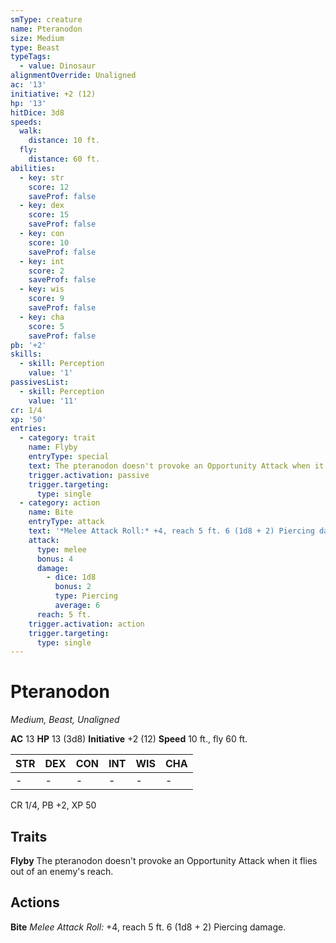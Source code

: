 ```yaml
---
smType: creature
name: Pteranodon
size: Medium
type: Beast
typeTags:
  - value: Dinosaur
alignmentOverride: Unaligned
ac: '13'
initiative: +2 (12)
hp: '13'
hitDice: 3d8
speeds:
  walk:
    distance: 10 ft.
  fly:
    distance: 60 ft.
abilities:
  - key: str
    score: 12
    saveProf: false
  - key: dex
    score: 15
    saveProf: false
  - key: con
    score: 10
    saveProf: false
  - key: int
    score: 2
    saveProf: false
  - key: wis
    score: 9
    saveProf: false
  - key: cha
    score: 5
    saveProf: false
pb: '+2'
skills:
  - skill: Perception
    value: '1'
passivesList:
  - skill: Perception
    value: '11'
cr: 1/4
xp: '50'
entries:
  - category: trait
    name: Flyby
    entryType: special
    text: The pteranodon doesn't provoke an Opportunity Attack when it flies out of an enemy's reach.
    trigger.activation: passive
    trigger.targeting:
      type: single
  - category: action
    name: Bite
    entryType: attack
    text: '*Melee Attack Roll:* +4, reach 5 ft. 6 (1d8 + 2) Piercing damage.'
    attack:
      type: melee
      bonus: 4
      damage:
        - dice: 1d8
          bonus: 2
          type: Piercing
          average: 6
      reach: 5 ft.
    trigger.activation: action
    trigger.targeting:
      type: single
---
```


# Pteranodon
*Medium, Beast, Unaligned*

**AC** 13
**HP** 13 (3d8)
**Initiative** +2 (12)
**Speed** 10 ft., fly 60 ft.

| STR | DEX | CON | INT | WIS | CHA |
| --- | --- | --- | --- | --- | --- |
| - | - | - | - | - | - |

CR 1/4, PB +2, XP 50

## Traits

**Flyby**
The pteranodon doesn't provoke an Opportunity Attack when it flies out of an enemy's reach.

## Actions

**Bite**
*Melee Attack Roll:* +4, reach 5 ft. 6 (1d8 + 2) Piercing damage.
